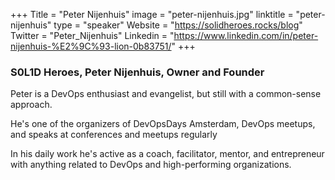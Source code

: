 +++
Title = "Peter Nijenhuis"
image = "peter-nijenhuis.jpg"
linktitle = "peter-nijenhuis"
type = "speaker"
Website = "https://solidheroes.rocks/blog"
Twitter = "Peter_Nijenhuis"
Linkedin = "https://www.linkedin.com/in/peter-nijenhuis-%E2%9C%93-lion-0b83751/"
+++

### S0L1D Heroes, Peter Nijenhuis, Owner and Founder
Peter is a DevOps enthusiast and evangelist, but still with a common-sense approach.

He's one of the organizers of DevOpsDays Amsterdam, DevOps meetups, and speaks at conferences and meetups regularly

In his daily work he's active as a coach, facilitator, mentor, and entrepreneur with anything related to DevOps and high-performing organizations.